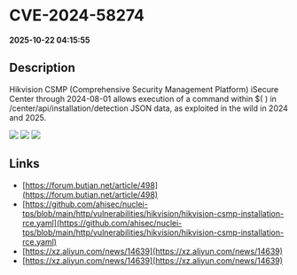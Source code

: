 # CVE-2024-58274

**2025-10-22 04:15:55**

## Description
Hikvision CSMP (Comprehensive Security Management Platform) iSecure Center through 2024-08-01 allows execution of a command within $( ) in /center/api/installation/detection JSON data, as exploited in the wild in 2024 and 2025.

![](https://img.shields.io/static/v1?label=Score&message=8.3&color=red)
![](https://img.shields.io/static/v1?label=Severity&message=HIGH&color=red)
![](https://img.shields.io/static/v1?label=CWE&message=RCE&color=green)

## Links
- [https://forum.butian.net/article/498](https://forum.butian.net/article/498)
- [https://github.com/ahisec/nuclei-tps/blob/main/http/vulnerabilities/hikvision/hikvision-csmp-installation-rce.yaml](https://github.com/ahisec/nuclei-tps/blob/main/http/vulnerabilities/hikvision/hikvision-csmp-installation-rce.yaml)
- [https://xz.aliyun.com/news/14639](https://xz.aliyun.com/news/14639)
- [https://xz.aliyun.com/news/14639](https://xz.aliyun.com/news/14639)
